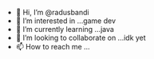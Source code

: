 - 👋 Hi, I’m @radusbandi
- 👀 I’m interested in ...game dev
- 🌱 I’m currently learning ...java
- 💞️ I’m looking to collaborate on ...idk yet
- 📫 How to reach me ...

<!---
radusbandi/radusbandi is a ✨ special ✨ repository because its `README.md` (this file) appears on your GitHub profile.
You can click the Preview link to take a look at your changes.
--->
